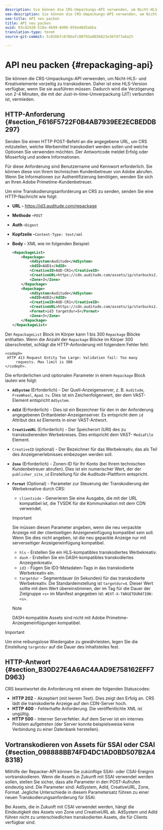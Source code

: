 ```yaml
---
description: Sie können die CRS-Umpackungs-API verwenden, um Nicht-HLS- und Kreativelemente vorzeitig zu transkodieren. Daher ist eine HLS-Version verfügbar, wenn Sie sie ausführen müssen. Dadurch wird die Verzögerung von 2-4 Minuten, die mit der Just-in-time-Umverpackung (JIT) verbunden ist, vermieden.
seo-description: Sie können die CRS-Umpackungs-API verwenden, um Nicht-HLS- und Kreativelemente vorzeitig zu transkodieren. Daher ist eine HLS-Version verfügbar, wenn Sie sie ausführen müssen. Dadurch wird die Verzögerung von 2-4 Minuten, die mit der Just-in-time-Umverpackung (JIT) verbunden ist, vermieden.
seo-title: API neu packen
title: API neu packen
uuid: 03cd2428-510a-4b99-8496-059a48d5abba
translation-type: tm+mt
source-git-commit: 5c026bfc678bafc08f93ad056823e36fd77a8a25

---
```



# API neu packen {#repackaging-api}

Sie können die CRS-Umpackungs-API verwenden, um Nicht-HLS- und Kreativelemente vorzeitig zu transkodieren. Daher ist eine HLS-Version verfügbar, wenn Sie sie ausführen müssen. Dadurch wird die Verzögerung von 2-4 Minuten, die mit der Just-in-time-Umverpackung (JIT) verbunden ist, vermieden.

## HTTP-Anforderung {#section_F616F5722F0B4AB7939EE2ECBEDDB297}

Senden Sie einen HTTP POST-Befehl an die angegebene URL, um CRS mitzuteilen, welche Werbemittel transkodiert werden sollen und welche Optionen Sie verwenden möchten. Der Antwortcode meldet Erfolg oder Misserfolg und andere Informationen.

Für diese Anforderung sind Benutzername und Kennwort erforderlich. Sie können diese von Ihrem technischen Kundenbetreuer von Adobe abrufen. Wenn Sie Informationen zur Authentifizierung benötigen, wenden Sie sich an Ihren Adobe Primetime-Kundenbetreuer.

Um eine Transkodierungsanforderung an CRS zu senden, senden Sie eine HTTP-Nachricht wie folgt:

* **URL -** https://id3.auditude.com/repackage [](https://id3.auditude.com/repackage)

* **Methode -**`POST`

* **Auth -**`Digest`

* **Kopfzeile -**`Content-Type: text/xml`

* **Body -** XML wie im folgenden Beispiel:

   ```xml
   <RepackageList>
       <Repackage>
           <AdSystem>Auditude</AdSystem>
           <AdID>AUD1</AdID>
           <CreativeID>AUD-CR1</CreativeID>
           <CreativeURL>https://cdn.auditude.com/assets/ip/starbucks2.mp4</CreativeURL>
           <Zone>3</Zone>
       </Repackage>
       <Repackage>
           <AdSystem>Auditude</AdSystem>
           <AdID>AUD2</AdID>
           <CreativeID>AUD-CR1</CreativeID>
           <CreativeURL>https://cdn.auditude.com/assets/ip/starbucks2.mp4</CreativeURL>
           <Format>id3 targetdur=5</Format>
           <Zone>3</Zone>
       </Repackage>
   </RepackageList>
   ```

Der `RepackageList` Block im Körper kann 1 bis 300 `Repackage` Blöcke enthalten. Wenn die Anzahl der `Repackage` Blöcke im Körper 300 überschreitet, schlägt die HTTP-Anforderung mit folgendem Fehler fehl:

```
<codeph>
 HTTP 413 Request Entity Too Large: Validation fail: Too many
     requests. Max limit is 300
</codeph>.
```


Die erforderlichen und optionalen Parameter in einem `Repackage` Block lauten wie folgt:

* **`AdSystem`** (Erforderlich) - Der Quell-Anzeigenserver, z. B. `Auditude`, `FreeWheel`, `Apad.tv`. Dies ist ein Zeichenfolgenwert, der dem VAST-Element entspricht `AdSystem`.

* **`AdId`** (Erforderlich) - Dies ist ein Bezeichner für den in der Anforderung angegebenen Drittanbieter-Anzeigenserver. Es entspricht dem `id` Attribut des `Ad` Elements in einer VAST-Antwort.

* **`CreativeURL`** (Erforderlich) - Der Speicherort (URI) des zu transkodierenden Werbekreises. Dies entspricht dem VAST- `MediaFile` Element.

* `CreativeID` (optional) - Der Bezeichner für das Werbekreativ, das als Teil des Anzeigenerlebnisses einbezogen werden soll.
* **`Zone`** (Erforderlich) - Zonen-ID für Ihr Konto (bei Ihrem technischen Kundenbetreuer abrufen). Dies ist ein numerischer Wert, der der `publisher_site_id` Einstellung für die Auditude-Plattform entspricht.

* **`Format`** (Optional) - Parameter zur Steuerung der Transkodierung der Werbekreative durch CRS:

   * `clientside` - Generieren Sie eine Ausgabe, die mit der URL kompatibel ist, die TVSDK für die Kommunikation mit dem CDN verwendet.
   >[!IMPORTANT]
   >
   >Sie müssen diesen Parameter angeben, wenn die neu verpackte Anzeige mit der clientseitigen Anzeigeneinfügung kompatibel sein soll. Wenn Sie dies nicht angeben, ist die neu gepackte Anzeige nur mit serverseitiger Anzeigeneinfügung kompatibel.

   * `hls` - Erstellen Sie ein HLS-kompatibles transkodiertes Werbekreativ.
   * `dash` - Erstellen Sie ein DASH-kompatibles transkodiertes Anzeigenkreativ.
   * `id3` - Fügen Sie ID3-Metadaten-Tags in das transkodierte Werbekreativ ein.
   * `targetdur` - Segmentdauer (in Sekunden) für das transkodierte Werbekreativ. Die Standardeinstellung ist `targetdur=4`. Dieser Wert sollte mit dem Wert übereinstimmen, der im Tag für die Dauer der Zielgruppe `<s>` im Manifest angegeben ist: `#EXT-X-TARGETDURATION:<s>`.
   >[!NOTE]
   >
   >DASH-kompatible Assets sind nicht mit Adobe Primetime-Anzeigeneinfügungen kompatibel.

>[!IMPORTANT]
>
>Um eine reibungslose Wiedergabe zu gewährleisten, legen Sie die Einstellung `targetdur` auf die Dauer des Inhaltsteiles fest.

## HTTP-Antwort {#section_B30D27E4A6AC4AAD9E758162EFF7D963}

CRS beantwortet die Anforderung mit einem der folgenden Statuscodes:

* **HTTP 202** - Akzeptiert (mit leerem Text). Dies zeigt den Erfolg an. CRS lädt die transkodierte Anzeige auf den CDN-Server hoch.
* **HTTP 400** - Fehlerhafte Anforderung. Die veröffentlichte XML ist ungültig.
* **HTTP 500** - Interner Serverfehler. Auf dem Server ist ein internes Problem aufgetreten (der Server konnte beispielsweise keine Verbindung zu einer Datenbank herstellen).

## Vortranskodieren von Assets für SSAI oder CSAI {#section_098888BB74FD4DC1AD0BD507B2A48318}

Mithilfe der Repacker-API können Sie zukünftige SSAI- oder CSAI-Ereignis vortranskodieren. Wenn die Assets in Zukunft mit SSAI verwendet werden sollen, stellen Sie sicher, dass alle Parameter in den POST-Aufrufen eindeutig sind. Die Parameter sind: AdSystem, AdId, CreativeURL, Zone, Format. Jegliche Unterschiede in diesem Parametersatz führen zu einer neuen Transkodierungsanforderung für SSAI.

Bei Assets, die in Zukunft mit CSAI verwendet werden, hängt die Eindeutigkeit des Assets von Zone und CreativeURL ab. AdSystem und AdId führen nicht zu unterschiedlichen transkodierten Assets, die für Clients verfügbar sind.
